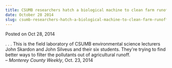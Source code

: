 ```yaml
---
title: CSUMB researchers hatch a biological machine to clean farm runoff
date: October 28 2014
slug: csumb-researchers-hatch-a-biological-machine-to-clean-farm-runoff
---
```


 



<span class="date">Posted on Oct 28, 2014    </span>
<p>. . . This is the field laboratory of CSUMB environmental
science lecturers John Skardon and John Silveus and their six
students. They&apos;re trying to find better ways to filter the
pollutants out of agricultural runoff.<br>
&#x2013; <em>Monterey County Weekly</em>, Oct. 23, 2014</br></p>





 
